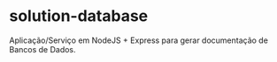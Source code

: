 # solution-database

Aplicação/Serviço em NodeJS + Express para gerar documentação de Bancos de Dados. 
